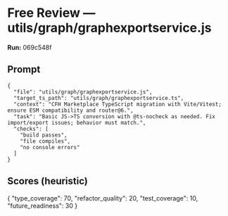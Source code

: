 # Free Review — utils/graph/graphexportservice.js

**Run:** 069c548f

## Prompt

```
{
  "file": "utils/graph/graphexportservice.js",
  "target_ts_path": "utils/graph/graphexportservice.ts",
  "context": "CFH Marketplace TypeScript migration with Vite/Vitest; ensure ESM compatibility and router@6.",
  "task": "Basic JS->TS conversion with @ts-nocheck as needed. Fix import/export issues; behavior must match.",
  "checks": [
    "build passes",
    "file compiles",
    "no console errors"
  ]
}
```

## Scores (heuristic)

{
  "type_coverage": 70,
  "refactor_quality": 20,
  "test_coverage": 10,
  "future_readiness": 30
}
